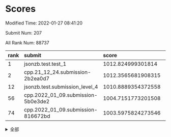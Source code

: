# Scores

Modified Time: 2022-01-27 08:41:20

Submit Num: 207

All Rank Num: 88737

| rank |               submit               |       score        |       sigma        | pk_num |
| :--- | :--------------------------------- | :----------------- | :----------------- | :----- |
| 1    | jsonzb.test.test_1                 | 1012.824999301814  | 0.7925059629019974 | 1716   |
| 2    | cpp.21_12_24.submission-2b2ea0d7   | 1012.3565681908315 | 0.8205359791549238 | 1711   |
| 12   | jsonzb.test.submission_level_4     | 1010.8889354372558 | 0.7630432743851969 | 1718   |
| 56   | cpp.2022_01_09.submission-5b0e3de2 | 1004.7151773201508 | 0.7175017730907829 | 1713   |
| 74   | cpp.2022_01_09.submission-816672bd | 1003.5975824273546 | 0.7191732275243065 | 1717   |


<details>
<summary>全部</summary>

| rank |                 submit                 |       score        |       sigma        | pk_num |
| :--- | :------------------------------------- | :----------------- | :----------------- | :----- |
| 1    | jsonzb.test.test_1                     | 1012.824999301814  | 0.7925059629019974 | 1716   |
| 2    | cpp.21_12_24.submission-2b2ea0d7       | 1012.3565681908315 | 0.8205359791549238 | 1711   |
| 3    | gobigger.level_3.submission_level_3_29 | 1012.022369236521  | 0.7655785241710925 | 1716   |
| 4    | gobigger.level_3.submission_level_3_43 | 1011.8237532529042 | 0.790604543532737  | 1708   |
| 5    | gobigger.level_3.submission_level_3_2  | 1011.565888592987  | 0.7810070662259883 | 1716   |
| 6    | gobigger.level_3.submission_level_3_42 | 1011.5150823862766 | 0.7822879416996953 | 1711   |
| 7    | gobigger.level_3.submission_level_3_31 | 1011.4904867191483 | 0.7563311234094213 | 1718   |
| 8    | gobigger.level_3.submission_level_3_44 | 1011.261113123065  | 0.7767856521959206 | 1713   |
| 9    | gobigger.level_3.submission_level_3_48 | 1011.2142773730421 | 0.7698698351602355 | 1712   |
| 10   | gobigger.level_3.submission_level_3_6  | 1011.1452371154033 | 0.7793401164225384 | 1715   |
| 11   | gobigger.level_3.submission_level_3_30 | 1010.9202698407838 | 0.7606288620912197 | 1711   |
| 12   | jsonzb.test.submission_level_4         | 1010.8889354372558 | 0.7630432743851969 | 1718   |
| 13   | gobigger.level_3.submission_level_3_24 | 1010.7885053056393 | 0.7698286800001254 | 1715   |
| 14   | gobigger.level_3.submission_level_3_27 | 1010.7605886705511 | 0.7507302809885825 | 1711   |
| 15   | gobigger.level_3.submission_level_3_20 | 1010.673571400688  | 0.7628730984266862 | 1715   |
| 16   | gobigger.level_3.submission_level_3_40 | 1010.6218697741584 | 0.7643369807806433 | 1713   |
| 17   | gobigger.level_3.submission_level_3_49 | 1010.5141785033403 | 0.779258801317096  | 1720   |
| 18   | gobigger.level_3.submission_level_3_9  | 1010.5090034223285 | 0.7565431478292151 | 1710   |
| 19   | gobigger.level_3.submission_level_3_13 | 1010.4971496193881 | 0.7878314451663119 | 1712   |
| 20   | gobigger.level_3.submission_level_3_16 | 1010.3584767000128 | 0.7713249262867878 | 1716   |
| 21   | gobigger.level_3.submission_level_3_39 | 1010.3249604537451 | 0.754554510626681  | 1720   |
| 22   | gobigger.level_3.submission_level_3_26 | 1010.3044795553367 | 0.7690652892843409 | 1714   |
| 23   | gobigger.level_3.submission_level_3_28 | 1010.2815241305261 | 0.7620305801581004 | 1719   |
| 24   | gobigger.level_3.submission_level_3_11 | 1010.2814623627418 | 0.7704205919761016 | 1711   |
| 25   | gobigger.level_3.submission_level_3_41 | 1010.2546179832899 | 0.7647679058476279 | 1711   |
| 26   | gobigger.level_3.submission_level_3_33 | 1010.1958716658952 | 0.7416550711659617 | 1720   |
| 27   | gobigger.level_3.submission_level_3_0  | 1010.1578129130797 | 0.7648554046284377 | 1713   |
| 28   | gobigger.level_3.submission_level_3_35 | 1010.127064937087  | 0.7469443242597442 | 1713   |
| 29   | gobigger.level_3.submission_level_3_32 | 1010.0932243612666 | 0.7554679951327663 | 1717   |
| 30   | gobigger.level_3.submission_level_3_38 | 1010.026004586432  | 0.7629313193025922 | 1712   |
| 31   | gobigger.level_3.submission_level_3_18 | 1009.9359641623383 | 0.7373895265092296 | 1716   |
| 32   | gobigger.level_3.submission_level_3_34 | 1009.9243392978882 | 0.7418866416380229 | 1716   |
| 33   | gobigger.level_3.submission_level_3_25 | 1009.9226317332756 | 0.7601217004888673 | 1713   |
| 34   | gobigger.level_3.submission_level_3_46 | 1009.8485612703075 | 0.7393604566703844 | 1713   |
| 35   | gobigger.level_3.submission_level_3_12 | 1009.7931497157257 | 0.7791568666742672 | 1717   |
| 36   | gobigger.level_3.submission_level_3_1  | 1009.7767182693507 | 0.7377669903583797 | 1713   |
| 37   | gobigger.level_3.submission_level_3_21 | 1009.7667679610996 | 0.7517726128270803 | 1713   |
| 38   | gobigger.level_3.submission_level_3_3  | 1009.715603552211  | 0.7511320492035363 | 1714   |
| 39   | gobigger.level_3.submission_level_3_10 | 1009.66838180396   | 0.7385398376494607 | 1716   |
| 40   | gobigger.level_3.submission_level_3_22 | 1009.6674844856382 | 0.7747008781249571 | 1718   |
| 41   | gobigger.level_3.submission_level_3_14 | 1009.607917517581  | 0.7333385697233478 | 1715   |
| 42   | gobigger.level_3.submission_level_3_7  | 1009.4877059073879 | 0.7702659940464385 | 1715   |
| 43   | gobigger.level_3.submission_level_3_36 | 1009.4811864966264 | 0.7553192576344692 | 1719   |
| 44   | gobigger.level_3.submission_level_3_8  | 1009.3986513756407 | 0.7528733023174227 | 1712   |
| 45   | gobigger.level_3.submission_level_3_15 | 1009.3923449242151 | 0.7458144354594678 | 1713   |
| 46   | gobigger.level_3.submission_level_3_5  | 1009.3236941359514 | 0.7226493971770269 | 1714   |
| 47   | gobigger.level_3.submission_level_3_4  | 1009.3228662385218 | 0.7588507268511886 | 1713   |
| 48   | gobigger.level_3.submission_level_3_17 | 1009.2624557088951 | 0.7422322221324361 | 1711   |
| 49   | gobigger.level_3.submission_level_3_47 | 1009.255808309131  | 0.7469404932484539 | 1717   |
| 50   | gobigger.level_3.submission_level_3_23 | 1009.1971707324075 | 0.7611904549376791 | 1714   |
| 51   | gobigger.level_3.submission_level_3_37 | 1008.7027469880867 | 0.7429100382894789 | 1709   |
| 52   | gobigger.level_3.submission_level_3_45 | 1008.2586671371297 | 0.7465888500500077 | 1716   |
| 53   | gobigger.level_3.submission_level_3_19 | 1007.7274033000806 | 0.7354255122497958 | 1712   |
| 54   | gobigger.level_1.submission_level_1_20 | 1004.9891873793778 | 0.7388385421989887 | 1713   |
| 55   | gobigger.level_1.submission_level_1_16 | 1004.7391825882462 | 0.7375609138254017 | 1716   |
| 56   | cpp.2022_01_09.submission-5b0e3de2     | 1004.7151773201508 | 0.7175017730907829 | 1713   |
| 57   | gobigger.level_1.submission_level_1_45 | 1004.644700674786  | 0.7186500686078684 | 1717   |
| 58   | gobigger.level_1.submission_level_1_40 | 1004.6253386148096 | 0.7257274417839381 | 1718   |
| 59   | gobigger.level_1.submission_level_1_7  | 1004.4609696430942 | 0.7254212708652525 | 1714   |
| 60   | gobigger.level_1.submission_level_1_47 | 1004.4482637769064 | 0.7207653526268172 | 1717   |
| 61   | gobigger.level_1.submission_level_1_23 | 1004.3783173320707 | 0.7295059132135026 | 1715   |
| 62   | gobigger.level_1.submission_level_1_6  | 1004.3241124564333 | 0.7102465961361427 | 1709   |
| 63   | gobigger.level_1.submission_level_1_30 | 1004.3025682312326 | 0.7271417172917366 | 1716   |
| 64   | gobigger.level_1.submission_level_1_42 | 1004.2103214022573 | 0.7127808635283102 | 1714   |
| 65   | gobigger.level_1.submission_level_1_27 | 1004.2055090796263 | 0.713897520344269  | 1711   |
| 66   | gobigger.level_1.submission_level_1_22 | 1004.16711634479   | 0.7199255203481054 | 1719   |
| 67   | gobigger.level_1.submission_level_1_5  | 1003.9929776444562 | 0.7157919286156114 | 1712   |
| 68   | gobigger.level_1.submission_level_1_1  | 1003.8119537988387 | 0.722891203974269  | 1719   |
| 69   | gobigger.level_1.submission_level_1_26 | 1003.7506849392989 | 0.7273205701397545 | 1711   |
| 70   | gobigger.level_1.submission_level_1_44 | 1003.7115234737196 | 0.7272674162256364 | 1716   |
| 71   | gobigger.level_1.submission_level_1_49 | 1003.6614684969621 | 0.7187985724343373 | 1718   |
| 72   | gobigger.level_1.submission_level_1_39 | 1003.6203987473657 | 0.7137721445285644 | 1720   |
| 73   | gobigger.level_1.submission_level_1_17 | 1003.6183233769966 | 0.7208407520919081 | 1714   |
| 74   | cpp.2022_01_09.submission-816672bd     | 1003.5975824273546 | 0.7191732275243065 | 1717   |
| 75   | gobigger.level_1.submission_level_1_25 | 1003.5834031501014 | 0.7224913973500608 | 1713   |
| 76   | gobigger.level_1.submission_level_1_43 | 1003.5181667556484 | 0.7144967711202233 | 1717   |
| 77   | gobigger.level_1.submission_level_1_28 | 1003.4939764197218 | 0.7229165254540795 | 1715   |
| 78   | gobigger.level_1.submission_level_1_36 | 1003.4919969036187 | 0.7179766359426142 | 1716   |
| 79   | gobigger.level_1.submission_level_1_21 | 1003.3010731124398 | 0.7343147273346255 | 1714   |
| 80   | gobigger.level_1.submission_level_1_37 | 1003.2925130168376 | 0.7153760925700796 | 1714   |
| 81   | gobigger.level_1.submission_level_1_34 | 1003.2789674729075 | 0.7093346116410605 | 1713   |
| 82   | gobigger.level_1.submission_level_1_33 | 1003.2313501917699 | 0.7235062168530407 | 1718   |
| 83   | gobigger.level_1.submission_level_1_32 | 1003.2069732363844 | 0.7097439607550003 | 1717   |
| 84   | gobigger.level_1.submission_level_1_35 | 1003.1884513138916 | 0.7183278948860168 | 1714   |
| 85   | gobigger.level_1.submission_level_1_10 | 1003.1769578341159 | 0.7358138410976126 | 1715   |
| 86   | gobigger.level_1.submission_level_1_38 | 1003.1690385183208 | 0.7122295848737406 | 1709   |
| 87   | gobigger.level_1.submission_level_1_24 | 1003.0863240428031 | 0.71651544986349   | 1714   |
| 88   | gobigger.level_1.submission_level_1_14 | 1002.9935503468977 | 0.7120948770459851 | 1716   |
| 89   | gobigger.level_1.submission_level_1_3  | 1002.9213202727323 | 0.7082345301736193 | 1720   |
| 90   | gobigger.level_1.submission_level_1_18 | 1002.8870317784333 | 0.7233663714223945 | 1713   |
| 91   | gobigger.level_1.submission_level_1_13 | 1002.8670659798003 | 0.7087137580059115 | 1713   |
| 92   | gobigger.level_1.submission_level_1_19 | 1002.7767018140482 | 0.7086324650073538 | 1714   |
| 93   | gobigger.level_1.submission_level_1_48 | 1002.7760304773559 | 0.7234815393708918 | 1715   |
| 94   | gobigger.level_1.submission_level_1_46 | 1002.7729918975472 | 0.7177987304269944 | 1718   |
| 95   | gobigger.level_1.submission_level_1_9  | 1002.752361256848  | 0.7136918704741777 | 1714   |
| 96   | gobigger.level_1.submission_level_1_41 | 1002.6500855407362 | 0.7093968103729029 | 1716   |
| 97   | gobigger.level_1.submission_level_1_12 | 1002.505991342606  | 0.7122015368414775 | 1719   |
| 98   | gobigger.level_1.submission_level_1_11 | 1002.4801475838282 | 0.7172051956078175 | 1718   |
| 99   | gobigger.level_1.submission_level_1_2  | 1002.347827247903  | 0.7140427856238825 | 1713   |
| 100  | gobigger.level_1.submission_level_1_8  | 1002.1176730472561 | 0.7136129032735984 | 1711   |
| 101  | gobigger.level_1.submission_level_1_0  | 1001.8452307459493 | 0.7060485480003158 | 1715   |
| 102  | gobigger.level_1.submission_level_1_29 | 1001.8399425225341 | 0.718905368900802  | 1712   |
| 103  | gobigger.level_1.submission_level_1_4  | 1001.605679105105  | 0.7079663452555434 | 1718   |
| 104  | gobigger.level_1.submission_level_1_15 | 1001.5859278722354 | 0.710627839119101  | 1713   |
| 105  | gobigger.level_1.submission_level_1_31 | 1000.7745162751942 | 0.7043602014213133 | 1717   |
| 106  | gobigger.random.submission_random_37   | 997.1284555292115  | 0.7096068728191783 | 1714   |
| 107  | gobigger.random.submission_random_21   | 997.0909398289256  | 0.7115236666554846 | 1714   |
| 108  | gobigger.random.submission_random_14   | 997.0820160627288  | 0.712694042610965  | 1714   |
| 109  | gobigger.random.submission_random_11   | 997.0475312209771  | 0.7191781857575951 | 1708   |
| 110  | gobigger.random.submission_random_6    | 996.9054763035864  | 0.7165144141713524 | 1719   |
| 111  | gobigger.random.submission_random_23   | 996.8499091632898  | 0.6951580908924513 | 1715   |
| 112  | gobigger.random.submission_random_19   | 996.6796150155055  | 0.7119584567656392 | 1712   |
| 113  | gobigger.random.submission_random_33   | 996.6696148735768  | 0.7218296529469198 | 1713   |
| 114  | gobigger.random.submission_random_30   | 996.5674945789588  | 0.6990417260067711 | 1716   |
| 115  | gobigger.random.submission_random_38   | 996.4103182194208  | 0.7031474239364419 | 1715   |
| 116  | gobigger.random.submission_random_28   | 996.4092197993571  | 0.7127857299571076 | 1711   |
| 117  | gobigger.random.submission_random_39   | 996.2852709356215  | 0.6988361949661018 | 1714   |
| 118  | gobigger.random.submission_random_40   | 996.2149077295854  | 0.7128775881470231 | 1709   |
| 119  | gobigger.random.submission_random_48   | 996.209557291825   | 0.709778955069717  | 1714   |
| 120  | gobigger.random.submission_random_46   | 996.1930763103071  | 0.7138520590509969 | 1716   |
| 121  | gobigger.random.submission_random_35   | 996.0309767907324  | 0.7024796835062008 | 1716   |
| 122  | gobigger.random.submission_random_43   | 996.0272300377238  | 0.7177092883018596 | 1712   |
| 123  | gobigger.random.submission_random_41   | 996.0125551277783  | 0.707401051881672  | 1718   |
| 124  | gobigger.random.submission_random_29   | 996.0031425568216  | 0.7123284233298476 | 1714   |
| 125  | gobigger.random.submission_random_9    | 995.9562365757764  | 0.7209905494606902 | 1715   |
| 126  | gobigger.random.submission_random_22   | 995.9444729287889  | 0.7059273513881235 | 1721   |
| 127  | gobigger.random.submission_random_5    | 995.942174848308   | 0.7135661712182777 | 1715   |
| 128  | gobigger.random.submission_random_3    | 995.9298254115533  | 0.7090014822223331 | 1716   |
| 129  | gobigger.random.submission_random_4    | 995.9263264262694  | 0.7176611384769086 | 1719   |
| 130  | gobigger.random.submission_random_18   | 995.9162040491567  | 0.7048785577303961 | 1715   |
| 131  | gobigger.random.submission_random_45   | 995.7669373459545  | 0.7159714889830319 | 1719   |
| 132  | gobigger.random.submission_random_42   | 995.7450530683881  | 0.7045475412594069 | 1715   |
| 133  | gobigger.random.submission_random_32   | 995.732997269368   | 0.7344227392310305 | 1715   |
| 134  | gobigger.random.submission_random_24   | 995.7283201972645  | 0.7016690158011606 | 1716   |
| 135  | gobigger.random.submission_random_2    | 995.6162416011615  | 0.712740403764832  | 1717   |
| 136  | gobigger.random.submission_random_12   | 995.5230186157733  | 0.7037631114011338 | 1713   |
| 137  | gobigger.random.submission_random_8    | 995.4987517662237  | 0.7162923598909111 | 1713   |
| 138  | gobigger.random.submission_random_49   | 995.4965433251755  | 0.7053623964301082 | 1711   |
| 139  | gobigger.random.submission_random_13   | 995.4893168903908  | 0.7108949826793418 | 1720   |
| 140  | gobigger.random.submission_random_34   | 995.4687251705701  | 0.7150036349931574 | 1719   |
| 141  | gobigger.random.submission_random_31   | 995.429957292272   | 0.7077452309033355 | 1720   |
| 142  | gobigger.random.submission_random_7    | 995.3808775932172  | 0.7134187171759667 | 1709   |
| 143  | gobigger.random.submission_random_47   | 995.3557777312528  | 0.7329168086610897 | 1718   |
| 144  | gobigger.random.submission_random_36   | 995.3362396128423  | 0.7085375687459241 | 1713   |
| 145  | gobigger.random.submission_random_15   | 995.2829353457555  | 0.7274291495275176 | 1712   |
| 146  | gobigger.random.submission_random_10   | 995.246194687413   | 0.7094021478112221 | 1720   |
| 147  | gobigger.random.submission_random_16   | 995.1743253116098  | 0.7181862033959003 | 1713   |
| 148  | gobigger.random.submission_random_44   | 995.167871890083   | 0.7163617357125992 | 1711   |
| 149  | gobigger.random.submission_random_17   | 995.0642531936261  | 0.7131779764132675 | 1713   |
| 150  | gobigger.random.submission_random_1    | 995.0223149754153  | 0.7186209792049937 | 1714   |
| 151  | gobigger.random.submission_random_26   | 994.8858556470924  | 0.7232645578204394 | 1713   |
| 152  | gobigger.random.submission_random_27   | 994.8367499725624  | 0.7140872179104347 | 1716   |
| 153  | gobigger.random.submission_random_25   | 994.5629907054984  | 0.7135732627384519 | 1714   |
| 154  | gobigger.random.submission_random_20   | 994.537748934798   | 0.7138427387998597 | 1711   |
| 155  | gobigger.random.submission_random_0    | 994.3079908580253  | 0.7006376772020698 | 1714   |
| 156  | gobigger.level_2.submission_level_2_1  | 994.1601549855255  | 0.7386566205370373 | 1714   |
| 157  | gobigger.level_2.submission_level_2_13 | 993.6032743118387  | 0.7466135072428741 | 1718   |
| 158  | gobigger.level_2.submission_level_2_17 | 993.5493161292866  | 0.740914750263932  | 1717   |
| 159  | gobigger.level_2.submission_level_2_39 | 993.3280438654838  | 0.7553533511930558 | 1715   |
| 160  | gobigger.level_2.submission_level_2_46 | 993.276109181052   | 0.7219665017062801 | 1718   |
| 161  | gobigger.level_2.submission_level_2_25 | 993.2198424260233  | 0.7395624906463059 | 1714   |
| 162  | gobigger.level_2.submission_level_2_49 | 993.1354465774566  | 0.7296619530886842 | 1720   |
| 163  | gobigger.level_2.submission_level_2_23 | 992.9124182002653  | 0.7346525998172683 | 1711   |
| 164  | gobigger.level_2.submission_level_2_2  | 992.8167237593138  | 0.7297308912949209 | 1716   |
| 165  | gobigger.level_2.submission_level_2_29 | 992.7211745485561  | 0.7225328511067338 | 1717   |
| 166  | gobigger.level_2.submission_level_2_34 | 992.6035530682402  | 0.7627599961446956 | 1713   |
| 167  | gobigger.level_2.submission_level_2_26 | 992.5656887003457  | 0.7293849200088517 | 1715   |
| 168  | gobigger.level_2.submission_level_2_6  | 992.544039966989   | 0.7371224740839276 | 1717   |
| 169  | gobigger.level_2.submission_level_2_31 | 992.4558559698645  | 0.7649898345773989 | 1715   |
| 170  | gobigger.level_2.submission_level_2_41 | 992.2956279274626  | 0.7422074568228672 | 1713   |
| 171  | gobigger.level_2.submission_level_2_18 | 992.2582439639214  | 0.7450709875470803 | 1709   |
| 172  | gobigger.level_2.submission_level_2_24 | 992.2417589062029  | 0.7356020851025642 | 1714   |
| 173  | gobigger.level_2.submission_level_2_11 | 992.1743450149517  | 0.7253483311434457 | 1716   |
| 174  | gobigger.level_2.submission_level_2_3  | 992.1405910335733  | 0.7293522326110775 | 1715   |
| 175  | gobigger.level_2.submission_level_2_15 | 992.0735141834508  | 0.7557493337629209 | 1716   |
| 176  | gobigger.level_2.submission_level_2_35 | 992.0262592976154  | 0.7499870882820847 | 1719   |
| 177  | gobigger.level_2.submission_level_2_38 | 991.995888996406   | 0.7601434732095642 | 1712   |
| 178  | gobigger.level_2.submission_level_2_10 | 991.9958809329725  | 0.7467135651630903 | 1715   |
| 179  | gobigger.level_2.submission_level_2_32 | 991.9828333184304  | 0.7398666750021264 | 1716   |
| 180  | gobigger.level_2.submission_level_2_21 | 991.8333991178117  | 0.7401430630546016 | 1713   |
| 181  | gobigger.level_2.submission_level_2_14 | 991.8293736430895  | 0.737560640207924  | 1716   |
| 182  | gobigger.level_2.submission_level_2_4  | 991.8170645301387  | 0.7527164280041835 | 1719   |
| 183  | gobigger.level_2.submission_level_2_7  | 991.8128191649619  | 0.7370438664423762 | 1720   |
| 184  | gobigger.level_2.submission_level_2_9  | 991.7814441154261  | 0.7285777793110694 | 1720   |
| 185  | gobigger.level_2.submission_level_2_8  | 991.7777537970444  | 0.7365014110426469 | 1714   |
| 186  | gobigger.level_2.submission_level_2_5  | 991.7580498999664  | 0.7484569338084945 | 1710   |
| 187  | gobigger.level_2.submission_level_2_0  | 991.7452403598191  | 0.7643604762163625 | 1714   |
| 188  | gobigger.level_2.submission_level_2_27 | 991.7384763313504  | 0.738616959778593  | 1719   |
| 189  | gobigger.level_2.submission_level_2_36 | 991.5744763764686  | 0.7436013242184885 | 1717   |
| 190  | gobigger.level_2.submission_level_2_16 | 991.3829941662119  | 0.7556846990732871 | 1715   |
| 191  | gobigger.level_2.submission_level_2_48 | 991.2976562946634  | 0.740969685701524  | 1713   |
| 192  | gobigger.level_2.submission_level_2_12 | 991.2724614678409  | 0.7537609276609923 | 1713   |
| 193  | gobigger.level_2.submission_level_2_20 | 991.2630780716157  | 0.7685300127694173 | 1711   |
| 194  | gobigger.level_2.submission_level_2_44 | 991.0829817964549  | 0.7537151647968505 | 1715   |
| 195  | gobigger.level_2.submission_level_2_40 | 990.9504399827115  | 0.7611287051677885 | 1718   |
| 196  | gobigger.level_2.submission_level_2_42 | 990.8597160190254  | 0.7566419170453809 | 1716   |
| 197  | gobigger.level_2.submission_level_2_22 | 990.8384207856814  | 0.7523052720322071 | 1715   |
| 198  | gobigger.level_2.submission_level_2_47 | 990.8231314708165  | 0.74899678152481   | 1712   |
| 199  | gobigger.level_2.submission_level_2_33 | 990.7970455176691  | 0.7726453164696958 | 1710   |
| 200  | gobigger.level_2.submission_level_2_19 | 990.7728261459749  | 0.7529236900857798 | 1718   |
| 201  | gobigger.level_2.submission_level_2_37 | 990.7518593623381  | 0.7794455946873343 | 1713   |
| 202  | gobigger.level_2.submission_level_2_45 | 990.6397113119694  | 0.7841757441585173 | 1719   |
| 203  | gobigger.level_2.submission_level_2_28 | 990.2048423970286  | 0.766073497059804  | 1717   |
| 204  | gobigger.level_2.submission_level_2_30 | 990.108286582052   | 0.7622156031072796 | 1711   |
| 205  | gobigger.level_2.submission_level_2_43 | 989.5110454303405  | 0.7540193655258112 | 1718   |
| 206  | gobigger.none.submission_none_1        | 979.2848171350303  | 1.1951883552611546 | 1708   |
| 207  | gobigger.none.submission_none_0        | 975.5398697403567  | 1.282013979621554  | 1709   |

</details>